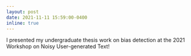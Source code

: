 ```yaml
---
layout: post
date: 2021-11-11 15:59:00-0400
inline: true
---
```


I presented my undergraduate thesis work on bias detection at the 2021 Workshop on Noisy User-generated Text! 

